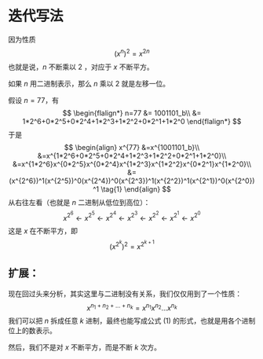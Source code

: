 # 迭代写法

因为性质
$$
(x^n)^2=x^{2n}
$$
也就是说，$n$ 不断乘以 $2$ ，对应于 $x$ 不断平方。

如果 $n$ 用二进制表示，那么 $n$ 乘以 $2$ 就是左移一位。



假设 $n=77$，有
$$
\begin{flalign*}
n=77 &= 1001101_b\\
&= 1*2^6+0*2^5+0*2^4+1*2^3+1*2^2+0*2^1+1*2^0
\end{flalign*}
$$
于是
$$
\begin{align}
x^{77} &=x^{1001101_b}\\
&=x^{1*2^6+0*2^5+0*2^4+1*2^3+1*2^2+0*2^1+1*2^0}\\
&=x^{1*2^6}x^{0*2^5}x^{0*2^4}x^{1*2^3}x^{1*2^2}x^{0*2^1}x^{1*2^0}\\
&=(x^{2^6})^1(x^{2^5})^0(x^{2^4})^0(x^{2^3})^1(x^{2^2})^1(x^{2^1})^0(x^{2^0})^1 \tag{1}
\end{align}
$$
从右往左看（也就是 $n$ 二进制从低位到高位）：
$$
x^{2^6}←x^{2^5}←x^{2^4}←x^{2^3}←x^{2^2}←x^{2^1}←x^{2^0}
$$
这是 $x$ 在不断平方，即
$$
(x^{2^k})^2=x^{2^{k+1}}
$$

## 扩展：

现在回过头来分析，其实这里与二进制没有关系，我们仅仅用到了一个性质：
$$
x^{n_1+n_2+...+n_k}=x^{n_1}x^{n_2}...x^{n_k}
$$
我们可以把 $n$ 拆成任意 $k$ 进制，最终也能写成公式 $(1)$ 的形式，也就是用各个进制位上的数表示。

然后，我们不是对 $x$ 不断平方，而是不断 $k$ 次方。
